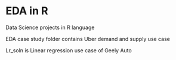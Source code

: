 # EDA in R
Data Science projects in R language

EDA case study folder contains Uber demand and supply use case

Lr_soln is Linear regression use case of Geely Auto
